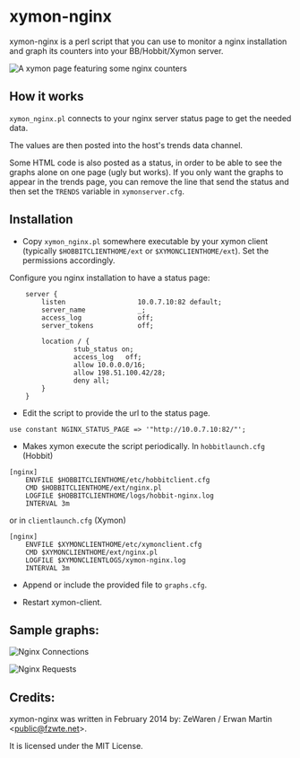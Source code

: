 xymon-nginx
===========
xymon-nginx is a perl script that you can use to monitor a nginx installation and graph its counters into your BB/Hobbit/Xymon server.

![A xymon page featuring some nginx counters](https://raw.github.com/ZeWaren/xymon-nginx/master/example_graphs/xymon_page.png "A xymon page featuring some nginx counters")

How it works
------------

`xymon_nginx.pl` connects to your nginx server status page to get the needed data.

The values are then posted into the host's trends data channel.

Some HTML code is also posted as a status, in order to be able to see the graphs alone on one page (ugly but works). If you only want the graphs to appear in the trends page, you can remove the line that send the status and then set the `TRENDS` variable in `xymonserver.cfg`.

Installation
------------
+ Copy `xymon_nginx.pl` somewhere executable by your xymon client (typically `$HOBBITCLIENTHOME/ext` or `$XYMONCLIENTHOME/ext`). Set the permissions accordingly.
 
Configure you nginx installation to have a status page:

```
    server {
        listen                  10.0.7.10:82 default;
        server_name             _;
        access_log              off;
        server_tokens           off;

        location / {
                stub_status on;
                access_log   off;
                allow 10.0.0.0/16;
                allow 198.51.100.42/28;
                deny all;
        }
    }
```

+ Edit the script to provide the url to the status page.
```
use constant NGINX_STATUS_PAGE => '"http://10.0.7.10:82/"';
```

+ Makes xymon execute the script periodically.
In `hobbitlaunch.cfg` (Hobbit)
```
[nginx]
    ENVFILE $HOBBITCLIENTHOME/etc/hobbitclient.cfg
    CMD $HOBBITCLIENTHOME/ext/nginx.pl
    LOGFILE $HOBBITCLIENTHOME/logs/hobbit-nginx.log
    INTERVAL 3m
```
or in `clientlaunch.cfg` (Xymon)
```
[nginx]
    ENVFILE $XYMONCLIENTHOME/etc/xymonclient.cfg
    CMD $XYMONCLIENTHOME/ext/nginx.pl
    LOGFILE $XYMONCLIENTLOGS/xymon-nginx.log
    INTERVAL 3m
```

+ Append or include the provided file to `graphs.cfg`.

+ Restart xymon-client.

Sample graphs:
--------------

![Nginx Connections](https://raw.github.com/ZeWaren/xymon-nginx/master/example_graphs/nginx_connections.png "Nginx Connections")

![Nginx Requests](https://raw.github.com/ZeWaren/xymon-nginx/master/example_graphs/nginx_requests.png "Nginx Requests")

Credits:
--------

xymon-nginx was written in February 2014 by: ZeWaren / Erwan Martin <<public@fzwte.net>>.

It is licensed under the MIT License.
